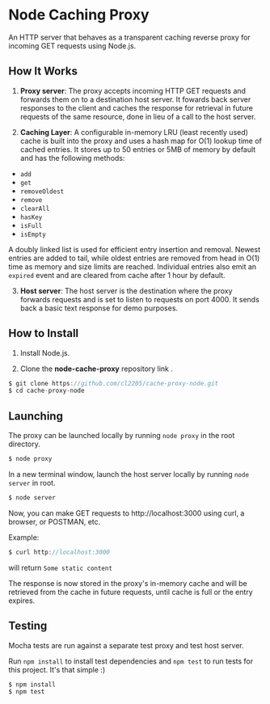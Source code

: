 # Node Caching Proxy

An HTTP server that behaves as a transparent caching reverse proxy for incoming GET requests using Node.js. 

## How It Works

1. **Proxy server**: The proxy accepts incoming HTTP GET requests and forwards them on to a destination host server. It fowards back server responses to the client and caches the response for retrieval in future requests of the same resource, done in lieu of a call to the host server. 

2. **Caching Layer**: A configurable in-memory LRU (least recently used) cache is built into the proxy and uses a hash map for O(1) lookup time of cached entries. It stores up to 50 entries or 5MB of memory by default and has the following methods: 
  * ```add```
  * ```get```
  * ```removeOldest```
  * ```remove```
  * ```clearAll```
  * ```hasKey```
  * ```isFull```
  * ```isEmpty```

 A doubly linked list is used for efficient entry insertion and removal. Newest entries are added to tail, while oldest entries are removed from head in O(1) time as memory and size limits are reached. Individual entries also emit an ```expired``` event and are cleared from cache after 1 hour by default.

3. **Host server**: The host server is the destination where the proxy forwards requests and is set to listen to requests on port 4000. It sends back a basic text response for demo purposes. 

## How to Install

1. Install Node.js.

2. Clone the **node-cache-proxy** repository link .

```javascript
$ git clone https://github.com/cl2205/cache-proxy-node.git
$ cd cache-proxy-node
```
## Launching

The proxy can be launched locally by running ```node proxy``` in the root directory. 

```javascript
$ node proxy 
```

In a new terminal window, launch the host server locally by running ```node server``` in root.

```javascript
$ node server
```

Now, you can make GET requests to http://localhost:3000 using curl, a browser, or POSTMAN, etc.

Example: 
```javascript
$ curl http://localhost:3000
```
will return ```Some static content```

The response is now stored in the proxy's in-memory cache and will be retrieved from the cache in future requests, until cache is full or the entry expires.

## Testing

Mocha tests are run against a separate test proxy and test host server.

Run ```npm install``` to install test dependencies and ```npm test``` to run tests for this project. It's that simple :)

```javascript
$ npm install
$ npm test
```

